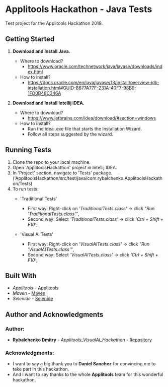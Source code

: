 # Applitools Hackathon - Java Tests

Test project for the Applitools Hackathon 2019.

## Getting Started
1. **Download and Install Java.**
    - Where to download?
        - https://www.oracle.com/technetwork/java/javase/downloads/index.html
    - How to install?
        - https://docs.oracle.com/en/java/javase/13/install/overview-jdk-installation.html#GUID-8677A77F-231A-40F7-98B9-1FD0B48C346A

2. **Download and Install Intellij IDEA.**
    - Where to download?
        - https://www.jetbrains.com/idea/download/#section=windows
    - How to install?
        - Run the idea .exe file that starts the Installation Wizard.
        - Follow all steps suggested by the wizard.


## Running Tests
1. Clone the repo to your local machine.
2. Open 'ApplitoolsHackathon' project in Intellij IDEA.
3. In 'Project' section, navigate to 'Tests' package.
('ApplitoolsHackathon/src/test/java/com.rybalchenko.ApplitoolsHackathon/Tests)
4. To run tests:
    - 'Traditional Tests'
        - First way: Right-click on *'TraditionalTests.class'* -> click *"Run 'TraditionalTests.class'"*,
        - Second way: Select *'TraditionalTests.class'* -> click *'Ctrl + Shift + F10'*;
        
    - 'Visual AI Tests'
        - First way: Right-click on *'VisualAITests.class'* -> click *"Run 'VisualAITests.class'"*,
        - Second way: Select *'VisualAITests.class'* -> click *'Ctrl + Shift + F10'*;

## Built With

* *Applitools* - [Applitools](http://www.dropwizard.io/1.0.2/docs/)
* *Maven* - [Maven](https://maven.apache.org/)
* *Selenide* - [Selenide](https://selenide.org/)

## Author and Acknowledgments
### Author: 
* **Rybalchenko Dmitry** - *Applitools_VisualAI_Hackathon* - [Repository](https://github.com/DmitryFish/Applitools_VisualAI_Hackathon)

### Acknowledgments:
* I want to say a big thank you to **Daniel Sanchez** for convincing me to take part in this hackathon.
* And I want to say thanks to the whole **Applitools** team for this wonderful hackathon.